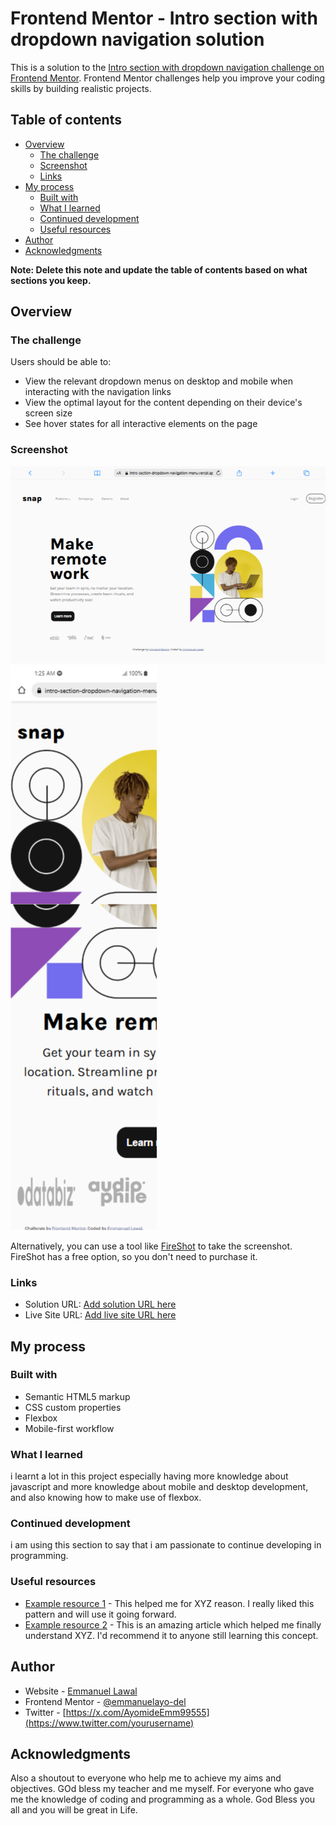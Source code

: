 # Frontend Mentor - Intro section with dropdown navigation solution

This is a solution to the [Intro section with dropdown navigation challenge on Frontend Mentor](https://www.frontendmentor.io/challenges/intro-section-with-dropdown-navigation-ryaPetHE5). Frontend Mentor challenges help you improve your coding skills by building realistic projects. 

## Table of contents

- [Overview](#overview)
  - [The challenge](#the-challenge)
  - [Screenshot](#screenshot)
  - [Links](#links)
- [My process](#my-process)
  - [Built with](#built-with)
  - [What I learned](#what-i-learned)
  - [Continued development](#continued-development)
  - [Useful resources](#useful-resources)
- [Author](#author)
- [Acknowledgments](#acknowledgments)

**Note: Delete this note and update the table of contents based on what sections you keep.**

## Overview

### The challenge

Users should be able to:

- View the relevant dropdown menus on desktop and mobile when interacting with the navigation links
- View the optimal layout for the content depending on their device's screen size
- See hover states for all interactive elements on the page

### Screenshot

![](/screenshots/Macbook-Air-intro-section-dropdown-navigation-menu.vercel.app.png)
![](/screenshots/OPPO-Find-X3-PRO-intro-section-dropdown-navigation-menu.vercel.app.png)

Alternatively, you can use a tool like [FireShot](https://getfireshot.com/) to take the screenshot. FireShot has a free option, so you don't need to purchase it. 

### Links

- Solution URL: [Add solution URL here](https://w3schools.com/)
- Live Site URL: [Add live site URL here](https://intro-section-dropdown-navigation-menu.vercel.app/)

## My process

### Built with

- Semantic HTML5 markup
- CSS custom properties
- Flexbox
- Mobile-first workflow

### What I learned

i learnt a lot in this project especially having more knowledge about javascript and more knowledge about mobile and desktop development, and also knowing how to make use of flexbox.

### Continued development

i am using this section to say that i am passionate to  continue developing in programming.

### Useful resources

- [Example resource 1](https://www.w3schools.com/) - This helped me for XYZ reason. I really liked this pattern and will use it going forward.
- [Example resource 2](https://www.example.com) - This is an amazing article which helped me finally understand XYZ. I'd recommend it to anyone still learning this concept.


## Author

- Website - [Emmanuel Lawal](https://intro-section-dropdown-navigation-menu.vercel.app/)
- Frontend Mentor - [@emmanuelayo-del](https://www.frontendmentor.io/profile/emmanuelayo-del)
- Twitter - [https://x.com/AyomideEmm99555](https://www.twitter.com/yourusername)

## Acknowledgments

Also a shoutout to everyone who help me to achieve my aims and objectives. GOd bless my teacher and me myself.
For everyone who gave me the knowledge of coding and programming as a whole. God Bless you all and you will be great in Life.
